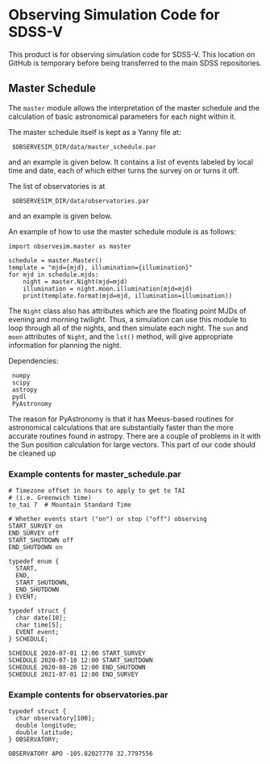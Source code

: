 # Observing Simulation Code for SDSS-V

This product is for observing simulation code for SDSS-V. This
location on GitHub is temporary before being transferred to the main
SDSS repositories.

## Master Schedule

The `master` module allows the interpretation of the master schedule and
the calculation of basic astronomical parameters for each night within
it.

The master schedule itself is kept as a Yanny file at:
```
 $OBSERVESIM_DIR/data/master_schedule.par
```
and an example is given below.  It contains a list of events labeled
by local time and date, each of which either turns the survey on or
turns it off.

The list of observatories is at 
```
 $OBSERVESIM_DIR/data/observatories.par
```
and an example is given below.

An example of how to use the master schedule module is as follows:

```
import observesim.master as master

schedule = master.Master()
template = "mjd={mjd}, illumination={illumination}"
for mjd in schedule.mjds:
    night = master.Night(mjd=mjd)
    illumination = night.moon.illumination(mjd=mjd)
    print(template.format(mjd=mjd, illumination=illumination))
```

The `Night` class also has attributes which are the floating point
MJDs of evening and morning twilight.  Thus, a simulation can use this
module to loop through all of the nights, and then simulate each
night. The `sun` and `moon` attributes of `Night`, and the `lst()`
method, will give appropriate information for planning the night.

Dependencies:
```
 numpy
 scipy
 astropy
 pydl
 PyAstronomy
```
The reason for PyAstronomy is that it has Meeus-based routines for
astronomical calculations that are substantially faster than the more
accurate routines found in astropy. There are a couple of problems in
it with the Sun position calculation for large vectors. This part of
our code should be cleaned up

### Example contents for master_schedule.par

```
# Timezone offset in hours to apply to get to TAI
# (i.e. Greenwich time)
to_tai 7  # Mountain Standard Time

# Whether events start ("on") or stop ("off") observing
START_SURVEY on
END_SURVEY off
START_SHUTDOWN off
END_SHUTDOWN on

typedef enum {
  START,
  END,
  START_SHUTDOWN,
  END_SHUTDOWN
} EVENT;

typedef struct {
  char date[10];
  char time[5];
  EVENT event;
} SCHEDULE;

SCHEDULE 2020-07-01 12:00 START_SURVEY
SCHEDULE 2020-07-10 12:00 START_SHUTDOWN
SCHEDULE 2020-08-20 12:00 END_SHUTDOWN
SCHEDULE 2021-07-01 12:00 END_SURVEY
```

### Example contents for observatories.par

```
typedef struct {
  char observatory[100];
  double longitude;
  double latitude;
} OBSERVATORY;

OBSERVATORY APO -105.82027778 32.7797556
```
